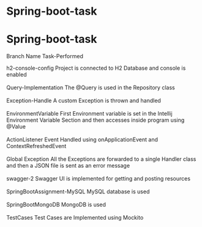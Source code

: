 # Spring-boot-task
# Spring-boot-task
Branch Name             Task-Performed

h2-console-config       Project is connected to H2 Database and console is enabled<br><br>
Query-Implementation    The @Query is used in the Repository class<br><br>
Exception-Handle        A custom Exception is thrown and handled<br><br>
EnvironmentVariable    First Environment variable is set in the Intellij Environment Variable Section and then accesses inside program using @Value<br><br>
ActionListener         Event Handled using onApplicationEvent and ContextRefreshedEvent<br><br> 
Global Exception        All the Exceptions are forwarded to a single Handler class and then a JSON file is sent as an error message<br><br>
swagger-2              Swagger UI is implemented for getting and posting resources<br><br>
SpringBootAssignment-MySQL  MySQL database is used<br><br>
SpringBootMongoDB       MongoDB is used <br><br>
TestCases              Test Cases are Implemented using Mockito <br><br>
